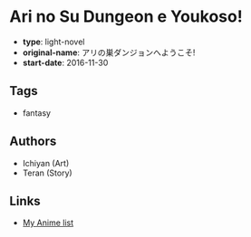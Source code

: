 # Ari no Su Dungeon e Youkoso!

-   **type**: light-novel
-   **original-name**: アリの巣ダンジョンへようこそ!
-   **start-date**: 2016-11-30

## Tags

-   fantasy

## Authors

-   Ichiyan (Art)
-   Teran (Story)

## Links

-   [My Anime list](https://myanimelist.net/manga/102772/Ari_no_Su_Dungeon_e_Youkoso)

